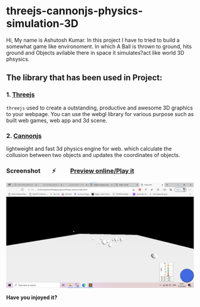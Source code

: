 # threejs-cannonjs-physics-simulation-3D

Hi, My name is Ashutosh Kumar. In this project I have to tried to build a somewhat game like environoment. In which A Ball is thrown to ground, hits ground and Objects avilable there in space it simulates?act like world 3D phsysics.

## The library that has been used in Project:
 ### 1. [Threejs](https://threejs.org)
 `threejs` used to create a outstanding, productive and awesome 3D graphics to your webpage. You can use the webgl library for various purpose such as built web games, web app and 3d scene.
 
 ### 2. [Cannonjs](https://schteppe.github.io/cannon.js/)
 lightweight and fast 3d physics engine for web. which calculate the collusion between two objects and updates the coordinates of objects.
 

### Screenshot        ⚡          **[Preview online/Play it](https://behindi.github.io/threejs-cannonjs-physics-simulation-3D/)**

![threejs-cannonjs-3d-physics-simulation](https://github.com/BeHindiBlog/threejs-cannonjs-physics-simulation-3D/blob/main/Screenshot%202022-02-12%20070734.png?raw=true)



**Have you injoyed it?**

